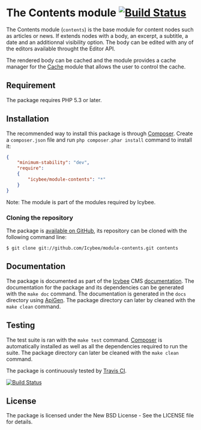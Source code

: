 # The Contents module [![Build Status](https://travis-ci.org/Icybee/module-contents.png?branch=master)](https://travis-ci.org/Icybee/module-contents)

The Contents module (`contents`) is the base module for content nodes such as articles or
news. If extends nodes with a body, an excerpt, a subtitle, a date and an additionnal visibility
option. The body can be edited with any of the editors available throught the Editor API.

The rendered body can be cached and the module provides a cache manager for the [Cache](https://github.com/Icybee/module-cache)
module that allows the user to control the cache.





## Requirement

The package requires PHP 5.3 or later.





## Installation

The recommended way to install this package is through [Composer](http://getcomposer.org/).
Create a `composer.json` file and run `php composer.phar install` command to install it:

```json
{
	"minimum-stability": "dev",
	"require":
	{
		"icybee/module-contents": "*"
	}
}
```

Note: The module is part of the modules required by Icybee.





### Cloning the repository

The package is [available on GitHub](https://github.com/Icybee/module-contents), its repository can be
cloned with the following command line:

	$ git clone git://github.com/Icybee/module-contents.git contents





## Documentation

The package is documented as part of the [Icybee](http://icybee.org/) CMS
[documentation](http://icybee.org/docs/). The documentation for the package and its
dependencies can be generated with the `make doc` command. The documentation is generated in
the `docs` directory using [ApiGen](http://apigen.org/). The package directory can later by
cleaned with the `make clean` command.





## Testing

The test suite is ran with the `make test` command. [Composer](http://getcomposer.org/) is
automatically installed as well as all the dependencies required to run the suite. The package
directory can later be cleaned with the `make clean` command.

The package is continuously tested by [Travis CI](http://about.travis-ci.org/).

[![Build Status](https://travis-ci.org/Icybee/module-contents.png?branch=master)](https://travis-ci.org/Icybee/module-contents)





## License

The package is licensed under the New BSD License - See the LICENSE file for details.